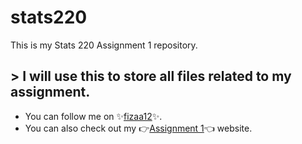# stats220
This is my Stats 220 Assignment 1 repository.

## > I will use this to store all files related to my assignment.
* You can follow me on ✨[fizaa12](https://github.com/fizaa12)✨.
* You can also check out my 👉[Assignment 1](https://fizaa12.github.io/stats220/)👈 website.

